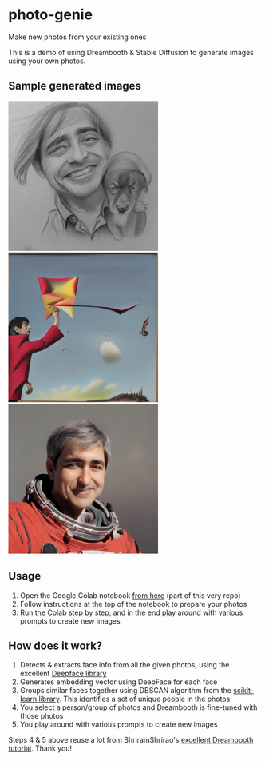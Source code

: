 # photo-genie
Make new photos from your existing ones

This is a demo of using Dreambooth & Stable Diffusion to generate images using your own photos.

## Sample generated images
<p float="left">
  <img src="/sample-1.png" width="300" />
  <img src="/sample-2.png" width="300" /> 
  <img src="/sample-3.png" width="300" />
</p>

## Usage
1. Open the Google Colab notebook [from here](https://olab.research.google.com/github/satishsampath/photo_genie/blob/main/photo_genie.ipynb) (part of this very repo)
2. Follow instructions at the top of the notebook to prepare your photos
3. Run the Colab step by step, and in the end play around with various prompts to create new images

## How does it work?
1. Detects & extracts face info from all the given photos, using the excellent [Deepface library](https://github.com/serengil/deepface)
2. Generates embedding vector using DeepFace for each face
3. Groups similar faces together using DBSCAN algorithm from the [scikit-learn library](https://github.com/scikit-learn/scikit-learn). This identifies a set of unique people in the photos
4. You select a person/group of photos and Dreambooth is fine-tuned with those photos
5. You play around with various prompts to create new images

Steps 4 & 5 above reuse a lot from ShriramShrirao's [excellent Dreambooth tutorial](https://colab.research.google.com/github/ShivamShrirao/diffusers/blob/main/examples/dreambooth/DreamBooth_Stable_Diffusion.ipynb). Thank you!
